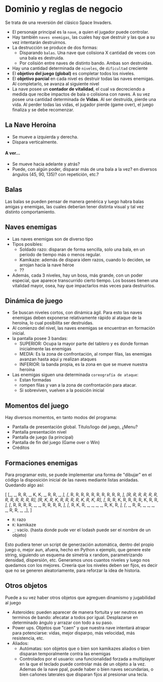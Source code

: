 # Dominio y reglas de negocio
Se trata de una reversión del clásico Space Invaders.
- El personaje principal es la `nave`, a quien el jugador puede controlar.
- Hay también `naves enemigas`, las cuales hay que destruir y las que a su vez intentarán destruirnos.
- La destrucción se produce de dos formas:
  - Disparando `balas`. Una nave que colisiona X cantidad de veces con una bala es destruida.
  - Por colisión entre naves de distinto bando. Ambas son destruidas.
- Hay una cantidad determinada de `niveles`, de `dificultad` creciente
- El **objetivo del juego (global)** es completar todos los niveles.
- El **objetivo parcial** en cada nivel es destruir todas las naves enemigas. Al completarlo, se avanza al siguiente nivel
- La nave posee un **contador de vitalidad**, el cual va decreciendo a medida que recibe impactos de bala o colisiona con naves. A su vez posee una cantidad determinada de **Vidas**. Al ser destruída, pierde una vida. Al perder todas las vidas, el jugador pierde (game over), el juego finaliza y se debe recomenzar.

## La Nave Heroína
- Se mueve a izquierda y derecha.
- Dispara verticalmente.

#### A ver...
- Se mueve hacia adelante y atrás?
- Puede, con algún poder, disparar más de una bala a la vez? en diversos ángulos (45, 90, 135)? con repetición, etc.?

## Balas
Las balas se pueden pensar de manera genérica y luego habra balas amigas y enemigas, las cuales deberían tener distinta visual y tal vez distinto comportamiento.

## Naves enemigas
- Las naves enemigas son de diverso tipo
- Tipos posibles:
  - Soldado razo: disparan de forma sencilla, solo una bala, en un período de tiempo más o menos regular.
  - Kamikaze: además de dispara idem razos, cuando lo deciden, se arrojan hacia la nave héroe
  - ??
- Además, cada 3 niveles, hay un boss, más grande, con un poder especial, que aparece transcurrido cierto tiempo. Los bosses tienen una vitalidad mayor, osea, hay que impactarlos más veces para destruirlos.

## Dinámica de juego
- Se buscan niveles cortos, con dinámica ágil. Para esto las naves enemigas deben exponerse relativamente rápido al ataque de la heroína, lo cual posibilita ser destruidas.
- Al comienzo del nivel, las naves enemigas se encuentran en formación inicial.
- la pantalla posee 3 bandas:
  - SUPERIOR: Ocupa la mayor parte del tablero y es donde forman inicialmente las enemigas
  - MEDIA: Es la zona de confrontación, al romper filas, las enemigas avanzan hasta aqui y realizan ataques
  - INFERIOR: la banda propia, es la zona en que se mueve nuestra heroína
- Las enemigas siguen una determinada `coreografía de ataque`:
  - Estan formadas
  - rompen filas y van a la zona de confrontación para atacar.
  - Si sobreviven, vuelven a la posición inicial

## Momentos del juego
Hay diversos momentos, en tanto modos del programa:
- Pantalla de presentación global. Titulo/logo del juego, ¿Menu?
- Pantalla presentación nivel
- Pantalla de juego (la principal)
- Pantalla de fin del juego (Game over o Win)
- Créditos

## Formaciones enemigas
Para programar esto, se puede implementar una forma de "dibujar" en el código la disposición inicial de las naves mediante listas anidadas. Quedando algo así:

[
  [_, _, R, R, _, K, K, _, R, R, _, _],
  [_, R, R, R, R, R, R, R, R, R, R, _],
  [R, R, R, R, R, R, R, R, R, R, R, R],
  [R, K, R, K, R, R, R, R, K, R, K, R],
  [_, R, R, K, R, R, R, R, K, R, R, _],
  [_, R, R, R, R, _, _, R, R, R, R, _],
  [_, R, K, R, _, _, _, _, R, K, R, _],
  [_, _, R, R, _, _, _, _, R, R, _, _],
]

- `R`: razo
- `K`: kamikaze
- `_`: vacío. (hasta donde pude ver el lodash puede ser el nombre de un objeto)

Esto pudiera tener un script de generzación automática, dentro del propio juego o, mejor aun, afuera, hecho en Python x ejemplo, que genere este string, siguiendo un esquema de simetría x random, parametrizando densidad, dispersión, etc.
Generamos unos cuantos niveles y luego nos quedamos con los mejores.
Creería que los niveles deben ser fijos, es decir que no se generen aleatoriamente, para reforzar la idea de historia.

## Otros objetos
Puede a su vez haber otros objetos que agreguen dinamismo y jugabilidad al juego
- Asteroides: pueden aparecer de manera fortuita y ser neutros en terminos de bando: afecatar a todos por igual. Desplazarse en determinado ángulo y arrazar con todo a su paso.
- Power ups. Objetos que "caen" y que nuestra nave intentará atrapar para potenciarse: vidas, mejor disparpo, más velocidad, más resistencia, etc.
- Aliados:
  - Autómatas: son objetos que o bien son kamikazes aliados o bien disparan temporalmente contra las enemigas
  - Controlados por el usuario: una funcionalidad forzada a multiplayer en la que el teclado puede controlar más de un objeto a la vez. Ademas de la nave ppal, puede haber o bien naves secundarias, o bien cañones laterales que disparan fijos al presionar una tecla.